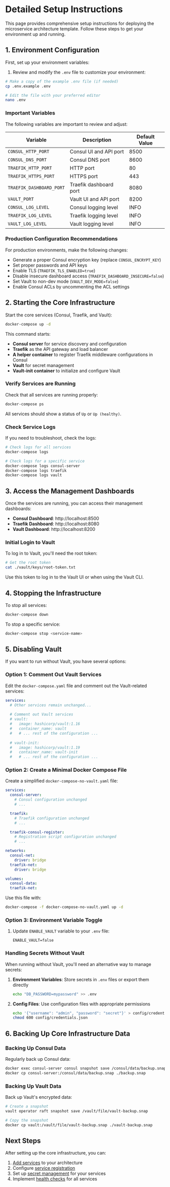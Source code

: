 # Detailed Setup Instructions

This page provides comprehensive setup instructions for deploying the microservice architecture template. Follow these steps to get your environment up and running.

## 1. Environment Configuration

First, set up your environment variables:

1. Review and modify the `.env` file to customize your environment:

```bash
# Make a copy of the example .env file (if needed)
cp .env.example .env

# Edit the file with your preferred editor
nano .env
```

### Important Variables

The following variables are important to review and adjust:

| Variable | Description | Default Value |
|----------|-------------|---------------|
| `CONSUL_HTTP_PORT` | Consul UI and API port | 8500 |
| `CONSUL_DNS_PORT` | Consul DNS port | 8600 |
| `TRAEFIK_HTTP_PORT` | HTTP port | 80 |
| `TRAEFIK_HTTPS_PORT` | HTTPS port | 443 |
| `TRAEFIK_DASHBOARD_PORT` | Traefik dashboard port | 8080 |
| `VAULT_PORT` | Vault UI and API port | 8200 |
| `CONSUL_LOG_LEVEL` | Consul logging level | INFO |
| `TRAEFIK_LOG_LEVEL` | Traefik logging level | INFO |
| `VAULT_LOG_LEVEL` | Vault logging level | INFO |

### Production Configuration Recommendations

For production environments, make the following changes:

- Generate a proper Consul encryption key (replace `CONSUL_ENCRYPT_KEY`)
- Set proper passwords and API keys
- Enable TLS (`TRAEFIK_TLS_ENABLED=true`)
- Disable insecure dashboard access (`TRAEFIK_DASHBOARD_INSECURE=false`)
- Set Vault to non-dev mode (`VAULT_DEV_MODE=false`)
- Enable Consul ACLs by uncommenting the ACL settings

## 2. Starting the Core Infrastructure

Start the core services (Consul, Traefik, and Vault):

```bash
docker-compose up -d
```

This command starts:
- **Consul server** for service discovery and configuration
- **Traefik** as the API gateway and load balancer
- **A helper container** to register Traefik middleware configurations in Consul
- **Vault** for secret management
- **Vault-init container** to initialize and configure Vault

### Verify Services are Running

Check that all services are running properly:

```bash
docker-compose ps
```

All services should show a status of `Up` or `Up (healthy)`.

### Check Service Logs

If you need to troubleshoot, check the logs:

```bash
# Check logs for all services
docker-compose logs

# Check logs for a specific service
docker-compose logs consul-server
docker-compose logs traefik
docker-compose logs vault
```

## 3. Access the Management Dashboards

Once the services are running, you can access their management dashboards:

- **Consul Dashboard**: http://localhost:8500
- **Traefik Dashboard**: http://localhost:8080
- **Vault Dashboard**: http://localhost:8200

### Initial Login to Vault

To log in to Vault, you'll need the root token:

```bash
# Get the root token
cat ./vault/keys/root-token.txt
```

Use this token to log in to the Vault UI or when using the Vault CLI.

## 4. Stopping the Infrastructure

To stop all services:

```bash
docker-compose down
```

To stop a specific service:

```bash
docker-compose stop <service-name>
```

## 5. Disabling Vault

If you want to run without Vault, you have several options:

### Option 1: Comment Out Vault Services

Edit the `docker-compose.yaml` file and comment out the Vault-related services:

```yaml
services:
  # Other services remain unchanged...
  
  # Comment out Vault services
  # vault:
  #   image: hashicorp/vault:1.16
  #   container_name: vault
  #   # ... rest of the configuration ...
  
  # vault-init:
  #   image: hashicorp/vault:1.19
  #   container_name: vault-init
  #   # ... rest of the configuration ...
```

### Option 2: Create a Minimal Docker Compose File

Create a simplified `docker-compose-no-vault.yaml` file:

```yaml
services:
  consul-server:
    # Consul configuration unchanged
    # ...

  traefik:
    # Traefik configuration unchanged
    # ...

  traefik-consul-register:
    # Registration script configuration unchanged
    # ...

networks:
  consul-net:
    driver: bridge
  traefik-net:
    driver: bridge

volumes:
  consul-data:
  traefik-net:
```

Use this file with:

```bash
docker-compose -f docker-compose-no-vault.yaml up -d
```

### Option 3: Environment Variable Toggle

1. Update `ENABLE_VAULT` variable to your `.env` file:
   ```
   ENABLE_VAULT=false
   ```

### Handling Secrets Without Vault

When running without Vault, you'll need an alternative way to manage secrets:

1. **Environment Variables**: Store secrets in `.env` files or export them directly
   ```bash
   echo "DB_PASSWORD=mypassword" >> .env
   ```

2. **Config Files**: Use configuration files with appropriate permissions
   ```bash
   echo '{"username": "admin", "password": "secret"}' > config/credentials.json
   chmod 600 config/credentials.json
   ```

## 6. Backing Up Core Infrastructure Data

### Backing Up Consul Data

Regularly back up Consul data:

```bash
docker exec consul-server consul snapshot save /consul/data/backup.snap
docker cp consul-server:/consul/data/backup.snap ./backup.snap
```

### Backing Up Vault Data

Back up Vault's encrypted data:

```bash
# Create a snapshot
vault operator raft snapshot save /vault/file/vault-backup.snap

# Copy the snapshot
docker cp vault:/vault/file/vault-backup.snap ./vault-backup.snap
```

## Next Steps

After setting up the core infrastructure, you can:

1. [Add services](Adding-Services) to your architecture
2. Configure [service registration](Service-Registration)
3. Set up [secret management](Secret-Management) for your services
4. Implement [health checks](Health-Checks) for all services